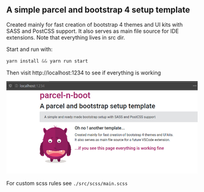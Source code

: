 ## A simple parcel and bootstrap 4 setup template

Created mainly for fast creation of bootstrap 4 themes and UI kits with SASS and PostCSS support. It also serves as main file source for IDE extensions.
Note that everything lives in src dir.

Start and run with:

```js
yarn install && yarn run start
```

Then visit http://localhost:1234 to see if everything is working

![](src/img/intro.png)

For custom scss rules see `./src/scss/main.scss`
